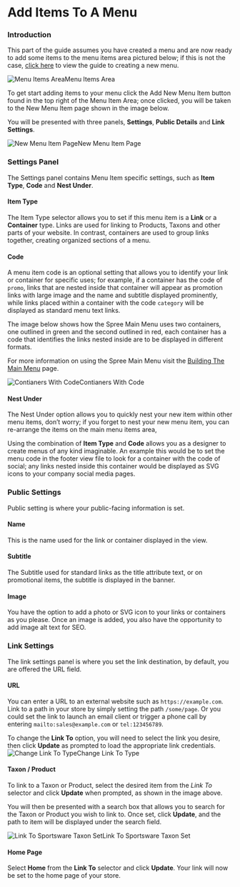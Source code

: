 # Add Items To A Menu

### Introduction <a id="introduction"></a>

This part of the guide assumes you have created a menu and are now ready to add some items to the menu items area pictured below; if this is not the case, [click here](https://guides.spreecommerce.org/user/navigation/creating_menus.html) to view the guide to creating a new menu.

![Menu Items Area](https://guides.spreecommerce.org/static/84fb50bafe1ba1fc76c17ef17d6e25cd/03ffe/menu_items_area.jpg)Menu Items Area

To get start adding items to your menu click the Add New Menu Item button found in the top right of the Menu Item Area; once clicked, you will be taken to the New Menu Item page shown in the image below.

You will be presented with three panels, **Settings**, **Public Details** and **Link Settings**.

![New Menu Item Page](https://guides.spreecommerce.org/static/cb22f1cf0a31a8e61264c55f1471ee7e/03ffe/new_menu_item_page.jpg)New Menu Item Page

### Settings Panel <a id="settings-panel"></a>

The Settings panel contains Menu Item specific settings, such as **Item Type**, **Code** and **Nest Under**.

#### Item Type <a id="item-type"></a>

The Item Type selector allows you to set if this menu item is a **Link** or a **Container** type. Links are used for linking to Products, Taxons and other parts of your website. In contrast, containers are used to group links together, creating organized sections of a menu.

#### Code <a id="code"></a>

A menu item code is an optional setting that allows you to identify your link or container for specific uses; for example, if a container has the code of `promo`, links that are nested inside that container will appear as promotion links with large image and the name and subtitle displayed prominently, while links placed within a container with the code `category` will be displayed as standard menu text links.

The image below shows how the Spree Main Menu uses two containers, one outlined in green and the second outlined in red, each container has a code that identifies the links nested inside are to be displayed in different formats.

For more information on using the Spree Main Menu visit the [Building The Main Menu](https://app.gitbook.com/@spark-solutions/s/spree-user-documentation/building_the_main_menu) page.

![Contianers With Code](https://guides.spreecommerce.org/static/78b1518ea7d098c5abd37c5af62ea07f/03ffe/container_code.jpg)Contianers With Code

#### Nest Under <a id="nest-under"></a>

The Nest Under option allows you to quickly nest your new item within other menu items, don’t worry; if you forget to nest your new menu item, you can re-arrange the items on the main menu items area,

Using the combination of **Item Type** and **Code** allows you as a designer to create menus of any kind imaginable. An example this would be to set the menu code in the footer view file to look for a container with the code of social; any links nested inside this container would be displayed as SVG icons to your company social media pages.

### Public Settings <a id="public-settings"></a>

Public setting is where your public-facing information is set.

#### Name <a id="name"></a>

This is the name used for the link or container displayed in the view.

#### Subtitle <a id="subtitle"></a>

The Subtitle used for standard links as the title attribute text, or on promotional items, the subtitle is displayed in the banner.

#### Image <a id="image"></a>

You have the option to add a photo or SVG icon to your links or containers as you please. Once an image is added, you also have the opportunity to add image alt text for SEO.

### Link Settings <a id="link-settings"></a>

The link settings panel is where you set the link destination, by default, you are offered the URL field.

#### URL <a id="url"></a>

You can enter a URL to an external website such as `https://example.com`. Link to a path in your store by simply setting the path `/some/page`. Or you could set the link to launch an email client or trigger a phone call by entering `mailto:sales@example.com` or `tel:123456789`.

To change the **Link To** option, you will need to select the link you desire, then click **Update** as prompted to load the appropriate link credentials.![Change Link To Type](https://guides.spreecommerce.org/static/22465455ad62880f66e77565f1881e8f/03ffe/link_to.jpg)Change Link To Type

#### Taxon / Product <a id="taxon-product"></a>

To link to a Taxon or Product, select the desired item from the _Link To_ selector and click **Update** when prompted, as shown in the image above.

You will then be presented with a search box that allows you to search for the Taxon or Product you wish to link to. Once set, click **Update**, and the path to item will be displayed under the search field.

![Link To Sportsware Taxon Set](https://guides.spreecommerce.org/static/ebb547251d476956d5f8de18c95152e0/03ffe/link_to_taxon_set.jpg)Link To Sportsware Taxon Set

#### Home Page <a id="home-page"></a>

Select **Home** from the **Link To** selector and click **Update**. Your link will now be set to the home page of your store.

